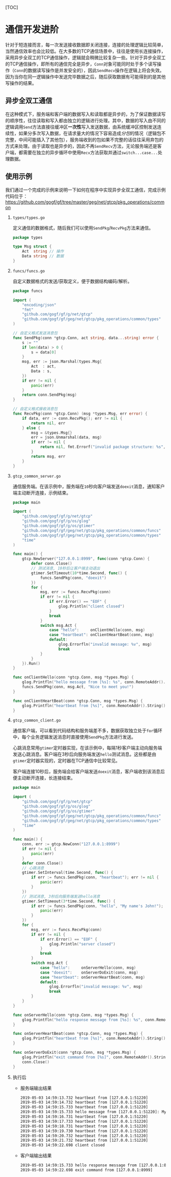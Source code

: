 
[TOC]

# 通信开发进阶

针对于短连接而言，每一次发送接收数据即关闭连接，连接的处理逻辑比较简单，当然通信效率也会比较低。在大多数的TCP通信场景中，往往是使用长连接操作，采用异步全双工的TCP通信操作，逻辑就会稍微比较复杂一些。针对于异步全双工的TCP通信操作，即所有的通信完全是异步，`Conn`对象可能同时处于多个读写操作（`Conn`的数据读写操作是并发安全的），因此`SendRecv`操作在逻辑上将会失效。因为当你在同一逻辑操作中发送完毕数据之后，随后获取数据有可能得到的是其他写操作的结果。

## 异步全双工通信

在这种模式下，服务端和客户端的数据写入和读取都是异步的，为了保证数据读写的顺序性，往往读取和写入都由独立的逻辑进行处理。其中，数据的写入由不同的逻辑调用`Send`方法直接往缓冲区**一次性**写入发送数据，由系统缓冲区控制发送连续性，如果分多次写入数据，在请求量大的情况下容易造成*分包*的情况（逻辑包不完整，中间可能插入了其他包），服务端收到的包如果不完整的话往往采用弃包的方式来处理。由于读取也是异步的，因此不再`SendRecv`方法，无论服务端还是客户端，都需要在独立的异步循环中使用`Recv`方法获取并通过`switch...case...`处理数据。

## 使用示例

我们通过一个完成的示例来说明一下如何在程序中实现异步全双工通信，完成示例代码位于：https://github.com/gogf/gf/tree/master/geg/net/gtcp/pkg_operations/common

1. `types/types.go`

    定义通信的数据格式，随后我们可以使用`SendPkg`/`RecvPkg`方法来通信。
    ```go
    package types

    type Msg struct {
        Act  string // 操作
        Data string // 数据
    }
    ```
1. `funcs/funcs.go`

    自定义数据格式的发送/获取定义，便于数据结构编码/解析。
    ```go
    package funcs

    import (
        "encoding/json"
        "fmt"
        "github.com/gogf/gf/g/net/gtcp"
        "github.com/gogf/gf/geg/net/gtcp/pkg_operations/common/types"
    )

    // 自定义格式发送消息包
    func SendPkg(conn *gtcp.Conn, act string, data...string) error {
        s := ""
        if len(data) > 0 {
            s = data[0]
        }
        msg, err := json.Marshal(types.Msg{
            Act  : act,
            Data : s,
        })
        if err != nil {
            panic(err)
        }
        return conn.SendPkg(msg)
    }

    // 自定义格式接收消息包
    func RecvPkg(conn *gtcp.Conn) (msg *types.Msg, err error) {
        if data, err := conn.RecvPkg(); err != nil {
            return nil, err
        } else {
            msg = &types.Msg{}
            err = json.Unmarshal(data, msg)
            if err != nil {
                return nil, fmt.Errorf("invalid package structure: %s", err.Error())
            }
            return msg, err
        }
    }
    ```
1. `gtcp_common_server.go`

    通信服务端。在该示例中，服务端在`10`秒向客户端发送`doexit`消息，通知客户端主动断开连接，示例结束。
    ```go
    package main

    import (
        "github.com/gogf/gf/g/net/gtcp"
        "github.com/gogf/gf/g/os/glog"
        "github.com/gogf/gf/g/os/gtimer"
        "github.com/gogf/gf/geg/net/gtcp/pkg_operations/common/funcs"
        "github.com/gogf/gf/geg/net/gtcp/pkg_operations/common/types"
        "time"
    )

    func main() {
        gtcp.NewServer("127.0.0.1:8999", func(conn *gtcp.Conn) {
            defer conn.Close()
            // 测试消息, 10秒后让客户端主动退出
            gtimer.SetTimeout(10*time.Second, func() {
                funcs.SendPkg(conn, "doexit")
            })
            for {
                msg, err := funcs.RecvPkg(conn)
                if err != nil {
                    if err.Error() == "EOF" {
                        glog.Println("client closed")
                    }
                    break
                }
                switch msg.Act {
                    case "hello":     onClientHello(conn, msg)
                    case "heartbeat": onClientHeartBeat(conn, msg)
                    default:
                        glog.Errorfln("invalid message: %v", msg)
                        break
                }
            }
        }).Run()
    }

    func onClientHello(conn *gtcp.Conn, msg *types.Msg) {
        glog.Printfln("hello message from [%s]: %s", conn.RemoteAddr().String(), msg.Data)
        funcs.SendPkg(conn, msg.Act, "Nice to meet you!")
    }

    func onClientHeartBeat(conn *gtcp.Conn, msg *types.Msg) {
        glog.Printfln("heartbeat from [%s]", conn.RemoteAddr().String())
    }
    ```
1. `gtcp_common_client.go`

    通信客户端，可以看到代码结构和服务端差不多，数据获取独立处于`for`循环中，每个业务逻辑发送消息时直接使用`SendPkg`方法进行发送。
    
    心跳消息常用`gtimer`定时器实现，在该示例中，每隔1秒客户端主动向服务端发送心跳消息。客户端在3秒后向服务端发送`hello`测试消息。这些都是由`gtimer`定时器实现的，定时器在TCP通信中比较常见。

    客户端连接10秒后，服务端会给客户端发送`doexit`消息，客户端收到该消息后便主动断开连接，长连接结束。
    ```go
    package main

    import (
        "github.com/gogf/gf/g/net/gtcp"
        "github.com/gogf/gf/g/os/glog"
        "github.com/gogf/gf/g/os/gtimer"
        "github.com/gogf/gf/geg/net/gtcp/pkg_operations/common/funcs"
        "github.com/gogf/gf/geg/net/gtcp/pkg_operations/common/types"
        "time"
    )

    func main() {
        conn, err := gtcp.NewConn("127.0.0.1:8999")
        if err != nil {
            panic(err)
        }
        defer conn.Close()
        // 心跳消息
        gtimer.SetInterval(time.Second, func() {
            if err := funcs.SendPkg(conn, "heartbeat"); err != nil {
                panic(err)
            }
        })
        // 测试消息, 3秒后向服务端发送hello消息
        gtimer.SetTimeout(3*time.Second, func() {
            if err := funcs.SendPkg(conn, "hello", "My name's John!"); err != nil {
                panic(err)
            }
        })
        for {
            msg, err := funcs.RecvPkg(conn)
            if err != nil {
                if err.Error() == "EOF" {
                    glog.Println("server closed")
                }
                break
            }
            switch msg.Act {
                case "hello":     onServerHello(conn, msg)
                case "doexit":    onServerDoExit(conn, msg)
                case "heartbeat": onServerHeartBeat(conn, msg)
                default:
                    glog.Errorfln("invalid message: %v", msg)
                    break
            }
        }
    }

    func onServerHello(conn *gtcp.Conn, msg *types.Msg) {
        glog.Printfln("hello response message from [%s]: %s", conn.RemoteAddr().String(), msg.Data)
    }

    func onServerHeartBeat(conn *gtcp.Conn, msg *types.Msg) {
        glog.Printfln("heartbeat from [%s]", conn.RemoteAddr().String())
    }

    func onServerDoExit(conn *gtcp.Conn, msg *types.Msg) {
        glog.Printfln("exit command from [%s]", conn.RemoteAddr().String())
        conn.Close()
    }
    ```
1. 执行后
    - 服务端输出结果
        ```html
        2019-05-03 14:59:13.732 heartbeat from [127.0.0.1:51220]
        2019-05-03 14:59:14.732 heartbeat from [127.0.0.1:51220]
        2019-05-03 14:59:15.733 heartbeat from [127.0.0.1:51220]
        2019-05-03 14:59:15.733 hello message from [127.0.0.1:51220]: My name's John!
        2019-05-03 14:59:16.731 heartbeat from [127.0.0.1:51220]
        2019-05-03 14:59:17.733 heartbeat from [127.0.0.1:51220]
        2019-05-03 14:59:18.731 heartbeat from [127.0.0.1:51220]
        2019-05-03 14:59:19.730 heartbeat from [127.0.0.1:51220]
        2019-05-03 14:59:20.732 heartbeat from [127.0.0.1:51220]
        2019-05-03 14:59:21.732 heartbeat from [127.0.0.1:51220]
        2019-05-03 14:59:22.698 client closed
        ```
    - 客户端输出结果
        ```html
        2019-05-03 14:59:15.733 hello response message from [127.0.0.1:8999]: Nice to meet you!
        2019-05-03 14:59:22.698 exit command from [127.0.0.1:8999]
        ```

